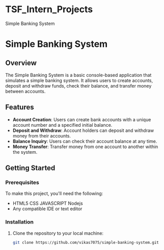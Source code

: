 # TSF_Intern_Projects
Simple Banking System 

# Simple Banking System

## Overview

The Simple Banking System is a basic console-based application that simulates a simple banking system. It allows users to create accounts, deposit and withdraw funds, check their balance, and transfer money between accounts.

## Features

- **Account Creation**: Users can create bank accounts with a unique account number and a specified initial balance.
- **Deposit and Withdraw**: Account holders can deposit and withdraw money from their accounts.
- **Balance Inquiry**: Users can check their account balance at any time.
- **Money Transfer**: Transfer money from one account to another within the system.

## Getting Started

### Prerequisites

To make this project, you'll need the following:

- HTML5 CSS JAVASCRIPT Nodejs 
- Any compatible IDE or text editor

### Installation

1. Clone the repository to your local machine:

   ```bash
   git clone https://github.com/vikas7075/simple-banking-system.git
